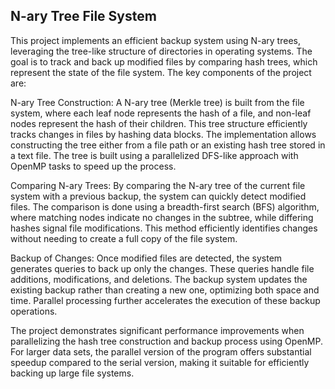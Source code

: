 ## N-ary Tree File System

This project implements an efficient backup system using N-ary trees, leveraging the tree-like structure of directories in operating systems. The goal is to track and back up modified files by comparing hash trees, which represent the state of the file system. The key components of the project are:

N-ary Tree Construction: A N-ary tree (Merkle tree) is built from the file system, where each leaf node represents the hash of a file, and non-leaf nodes represent the hash of their children. This tree structure efficiently tracks changes in files by hashing data blocks. The implementation allows constructing the tree either from a file path or an existing hash tree stored in a text file. The tree is built using a parallelized DFS-like approach with OpenMP tasks to speed up the process.

Comparing N-ary Trees: By comparing the N-ary tree of the current file system with a previous backup, the system can quickly detect modified files. The comparison is done using a breadth-first search (BFS) algorithm, where matching nodes indicate no changes in the subtree, while differing hashes signal file modifications. This method efficiently identifies changes without needing to create a full copy of the file system.

Backup of Changes: Once modified files are detected, the system generates queries to back up only the changes. These queries handle file additions, modifications, and deletions. The backup system updates the existing backup rather than creating a new one, optimizing both space and time. Parallel processing further accelerates the execution of these backup operations.

The project demonstrates significant performance improvements when parallelizing the hash tree construction and backup process using OpenMP. For larger data sets, the parallel version of the program offers substantial speedup compared to the serial version, making it suitable for efficiently backing up large file systems.
